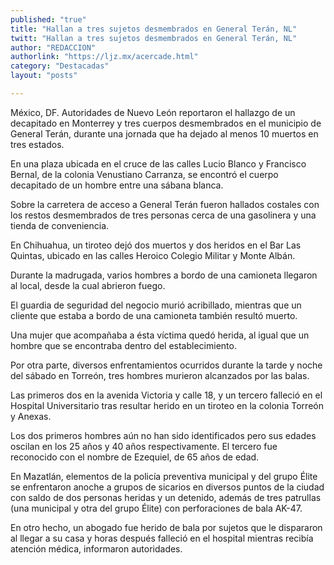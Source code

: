 ```yaml
---
published: "true"
title: "Hallan a tres sujetos desmembrados en General Terán, NL"
twitt: "Hallan a tres sujetos desmembrados en General Terán, NL"
author: "REDACCION"
authorlink: "https://ljz.mx/acercade.html"
category: "Destacadas"
layout: "posts"

---
```



  México, DF. Autoridades de Nuevo León reportaron el hallazgo de un decapitado en Monterrey y tres cuerpos desmembrados en el municipio de General Terán, durante una jornada que ha dejado al menos 10 muertos en tres estados.



  En una plaza ubicada en el cruce de las calles Lucio Blanco y Francisco Bernal, de la colonia Venustiano Carranza, se encontró el cuerpo decapitado de un hombre entre una sábana blanca.



  Sobre la carretera de acceso a General Terán fueron hallados costales con los restos desmembrados de tres personas cerca de una gasolinera y una tienda de conveniencia.



  En Chihuahua, un tiroteo dejó dos muertos y dos heridos en el Bar Las Quintas, ubicado en las calles Heroico Colegio Militar y Monte Albán.



  Durante la madrugada, varios hombres a bordo de una camioneta llegaron al local, desde la cual abrieron fuego.



  El guardia de seguridad del negocio murió acribillado, mientras que un cliente que estaba a bordo de una camioneta también resultó muerto.



  Una mujer que acompañaba a ésta víctima quedó herida, al igual que un hombre que se encontraba dentro del establecimiento.



  Por otra parte, diversos enfrentamientos ocurridos durante la tarde y noche del sábado en Torreón, tres hombres murieron alcanzados por las balas.



  Las primeros dos en la avenida Victoria y calle 18, y un tercero falleció en el Hospital Universitario tras resultar herido en un tiroteo en la colonia Torreón y Anexas.



  Los dos primeros hombres aún no han sido identificados pero sus edades oscilan en los 25 años y 40 años respectivamente. El tercero fue reconocido con el nombre de Ezequiel, de 65 años de edad.



  En Mazatlán, elementos de la policía preventiva municipal y del grupo Élite se enfrentaron anoche a grupos de sicarios en diversos puntos de la ciudad con saldo de dos personas heridas y un detenido, además de tres patrullas (una municipal y otra del grupo Élite) con perforaciones de bala AK-47.



  En otro hecho, un abogado fue herido de bala por sujetos que le dispararon al llegar a su casa y horas después falleció en el hospital mientras recibía atención médica, informaron autoridades.

